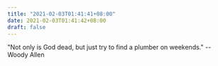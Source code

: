 ```yaml
---
title: "2021-02-03T01:41:41+08:00"
date: 2021-02-03T01:41:42+08:00
draft: false
---
```


"Not only is God dead, but just try to find a plumber on weekends."
--Woody Allen
